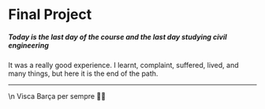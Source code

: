 # Final Project
##### Today is the last day of the course and the last day studying civil engineering
It was a really good experience. I learnt, complaint, suffered, lived, and many things, but here it is the end of the path.

------
\n
Visca Barça per sempre 🔵🔴
